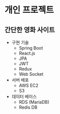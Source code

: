 # 개인 프로젝트

## 간단한 영화 사이트

* 구현 기술
  * Spring Boot
  * React.js
  * JPA
  * JWT
  * Redux
  * Web Socket
* 서버 배포
  * AWS EC2
  * S3
* 데이터 베이스
  * RDS (MariaDB)
  * Redis DB
  
